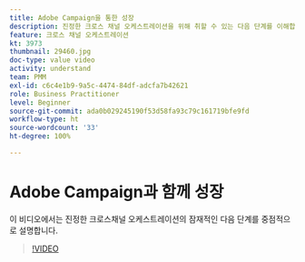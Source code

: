 ```yaml
---
title: Adobe Campaign을 통한 성장
description: 진정한 크로스 채널 오케스트레이션을 위해 취할 수 있는 다음 단계를 이해합니다.
feature: 크로스 채널 오케스트레이션
kt: 3973
thumbnail: 29460.jpg
doc-type: value video
activity: understand
team: PMM
exl-id: c6c4e1b9-9a5c-4474-84df-adcfa7b42621
role: Business Practitioner
level: Beginner
source-git-commit: ada0b029245190f53d58fa93c79c161719bfe9fd
workflow-type: ht
source-wordcount: '33'
ht-degree: 100%

---
```


# Adobe Campaign과 함께 성장

이 비디오에서는 진정한 크로스채널 오케스트레이션의 잠재적인 다음 단계를 중점적으로 설명합니다.

>[!VIDEO](https://video.tv.adobe.com/v/29460?quality=12)
